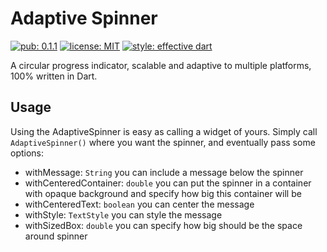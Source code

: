# Adaptive Spinner

[![pub: 0.1.1](https://img.shields.io/pub/v/adaptive_spinner.svg)](https://pub.dev/packages/adaptive_spinner)
[![license: MIT](https://img.shields.io/badge/license-MIT-blue.svg)](https://opensource.org/licenses/MIT)
[![style: effective dart](https://img.shields.io/badge/style-effective_dart-40c4ff.svg)](https://pub.dev/packages/effective_dart)

A circular progress indicator, scalable and adaptive to multiple platforms, 100% written in Dart.

## Usage

Using the AdaptiveSpinner is easy as calling a widget of yours. Simply call `AdaptiveSpinner()` where you want the spinner, and eventually pass some options:<br>
* withMessage: `String` you can include a message below the spinner
* withCenteredContainer: `double` you can put the spinner in a container with opaque background and specify how big this container will be
* withCenteredText: `boolean` you can center the message
* withStyle: `TextStyle` you can style the message
* withSizedBox: `double` you can specify how big should be the space around spinner